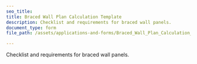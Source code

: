 ```yaml
---
seo_title: 
title: Braced Wall Plan Calculation Template
description: Checklist and requirements for braced wall panels.
document_type: form
file_path: /assets/applications-and-forms/Braced_Wall_Plan_Calculation_Template_citylogo.pdf

---
```

 Checklist and requirements for braced wall panels.
